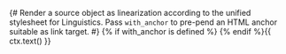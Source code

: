 {# 
  Render a source object as linearization according to the unified stylesheet for Linguistics.
  Pass `with_anchor` to pre-pend an HTML anchor suitable as link target.
#}
{% if with_anchor is defined %}<a id="source-{{ ctx.id }}"> </a>{% endif %}{{ ctx.text() }}